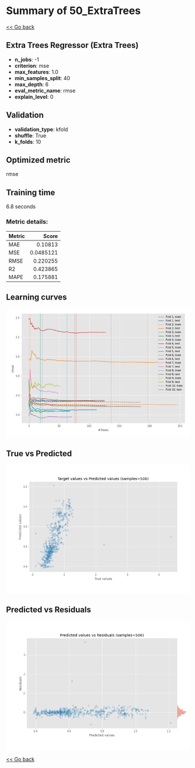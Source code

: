 # Summary of 50_ExtraTrees

[<< Go back](../README.md)


## Extra Trees Regressor (Extra Trees)
- **n_jobs**: -1
- **criterion**: mse
- **max_features**: 1.0
- **min_samples_split**: 40
- **max_depth**: 6
- **eval_metric_name**: rmse
- **explain_level**: 0

## Validation
 - **validation_type**: kfold
 - **shuffle**: True
 - **k_folds**: 10

## Optimized metric
rmse

## Training time

6.8 seconds

### Metric details:
| Metric   |     Score |
|:---------|----------:|
| MAE      | 0.10813   |
| MSE      | 0.0485121 |
| RMSE     | 0.220255  |
| R2       | 0.423865  |
| MAPE     | 0.175881  |



## Learning curves
![Learning curves](learning_curves.png)
## True vs Predicted

![True vs Predicted](true_vs_predicted.png)


## Predicted vs Residuals

![Predicted vs Residuals](predicted_vs_residuals.png)



[<< Go back](../README.md)
